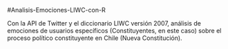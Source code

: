 #Analisis-Emociones-LIWC-con-R

Con la API de Twitter y el diccionario LIWC versión 2007, análisis de emociones de usuarios específicos (Constituyentes, en este caso) sobre el proceso político constituyente en Chile (Nueva Constitución).
